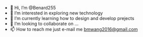 - 👋 Hi, I’m @Benard255
- 👀 I’m interested in exploring new technology 
- 🌱 I’m currently learning how to design and develop prejects
- 💞️ I’m looking to collaborate on ...
- 📫 How to reach me just e-mail me bmwang2016@gmail.com

<!---
Benard255/Benard255 is a ✨ special ✨ repository because its `README.md` (this file) appears on your GitHub profile.
You can click the Preview link to take a look at your changes.
--->
